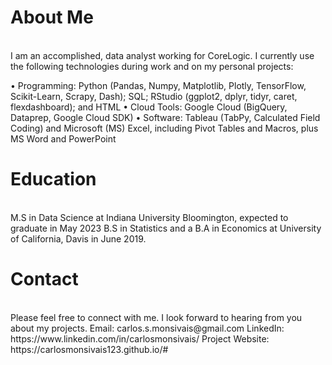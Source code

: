 <h1><b>About Me</b></h1></br>
I am an accomplished, data analyst working for CoreLogic. I currently use the following technologies during work and on my personal projects:

• Programming: Python (Pandas, Numpy, Matplotlib, Plotly, TensorFlow, Scikit-Learn, Scrapy, Dash); SQL; RStudio (ggplot2, dplyr, tidyr, caret, flexdashboard); and HTML
• Cloud Tools: Google Cloud (BigQuery, Dataprep, Google Cloud SDK)
• Software: Tableau (TabPy, Calculated Field Coding) and Microsoft (MS) Excel, including Pivot Tables and Macros, plus MS Word and PowerPoint




<h1><b>Education</b></h1></br>
M.S in Data Science at Indiana University Bloomington, expected to graduate in May 2023
B.S in Statistics and a B.A in Economics at University of California, Davis in June 2019.


<h1><b>Contact</b></h1></br>
Please feel free to connect with me. I look forward to hearing from you about my projects.
Email: carlos.s.monsivais@gmail.com
LinkedIn: https://www.linkedin.com/in/carlosmonsivais/
Project Website: https://carlosmonsivais123.github.io/# 
